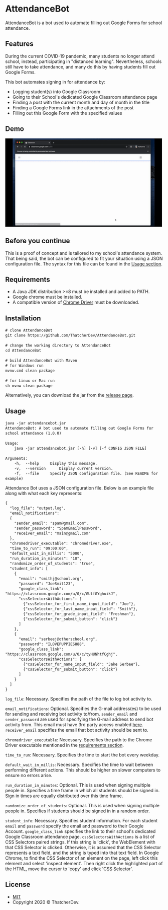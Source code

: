 # AttendanceBot
AttendanceBot is a bot used to automate filling out Google Forms for school attendance. 

## Features
During the current COVID-19 pandemic, many students no longer attend school, instead, participating in "distanced learning".
Nevertheless, schools still have to take attendance, and many do this by having students fill out Google Forms. 

This bot automates signing in for attendance by:
- Logging student(s) into Google Classroom
- Going to their School's dedicated Google Classroom attendance page
- Finding a post with the current month and day of month in the title
- Finding a Google Forms link in the attachments of the post
- Filling out this Google Form with the specified values

## Demo
<img src="demo/demo.gif" width="500">

## Before you continue
This is a proof of concept and is tailored to my school's attendance system. 
That being said, the bot can be configured to fit your situation using a JSON configuration file. 
The syntax for this file can be found in the [Usage section](https://github.com/ThatcherDev/AttendanceBot#Usage).

## Requirements
- A Java JDK distribution >=8 must be installed and added to PATH.
- Google chrome must be installed. 
- A compatible version of [Chrome Driver](https://chromedriver.chromium.org/) must be downloaded.

## Installation
```
# clone AttendanceBot
git clone https://github.com/ThatcherDev/AttendanceBot.git

# change the working directory to AttendanceBot
cd AttendanceBot

# build AttendanceBot with Maven
# for Windows run
mvnw.cmd clean package

# for Linux or Mac run
sh mvnw clean package
```

Alternatively, you can download the jar from the [release page](https://github.com/ThatcherDev/AttendanceBot/releases).

## Usage
```
java -jar attendancebot.jar
AttendanceBot: A bot used to automate filling out Google Forms for school attendance (1.0.0)

Usage:
	java -jar attendancebot.jar [-h] [-v] [-f CONFIG JSON FILE]

Arguments:
	-h,  --help		Display this message.
	-v,  --version		Display current version.
	-f,  --file		Specify JSON configuration file. (See README for example)
```

Attendance Bot uses a JSON configuration file. Below is an example file along with what each key represents:
```
{
  "log_file": "output.log",
  "email_notifications":
  {
    "sender_email": "spam@gmail.com",
    "sender_password": "SpamEmailPassword",
    "receiver_email": "main@gmail.com"
  },
  "chromedriver_executable": "chromedriver.exe",
  "time_to_run": "09:00:00",
  "default_wait_in_millis": "5000",
  "run_duration_in_minutes": "10",
  "randomize_order_of_students": "true",
  "student_info": [
    {
      "email": "smithj@school.org",
      "password": "JoeSmit123",
      "google_class_link": "https://classroom.google.com/u/0/c/GUtfGYghuikJ",
      "cssSelectorsWithActions": [
        {"cssSelector_for_first_name_input_field": "Joe"},
        {"cssSelector_for_last_name_input_field": "Smith"},
        {"cssSelector_for_grade_input_field": "Freshman"},
        {"cssSelector_for_submit_button": "click"}
      ]
    },
    {
      "email": "serbeej@otherschool.org",
      "password": "ILOVEPUPPIES888",
      "google_class_link": "https://classroom.google.com/u/0/c/tyHUNhtfCghj",
      "cssSelectorsWithActions": [
        {"cssSelector_for_name_input_field": "Jake Serbee"},
        {"cssSelector_for_submit_button": "click"}
      ]
    }
  ]
}
```
`log_file`:
Necessary. Specifies the path of the file to log bot activity to.

`email_notifications`:
Optional. Specifies the G-mail address(es) to be used for sending and receiving bot activity to/from. 
`sender_email` and `sender_password` are used for specifying the G-mail address to send bot activity from.
This email must have 3rd party access enabled [here](https://myaccount.google.com/lesssecureapps). 
`receiver_email` specifies the email that bot activity should be sent to.

`chromedriver_executable`:
Necessary. Specifies the path to the Chrome Driver executable mentioned in the [requirements section](https://github.com/ThatcherDev/AttendanceBot#Requirments).

`time_to_run`:
Necessary. Specifies the time to start the bot every weekday.

`default_wait_in_millis`:
Necessary. Specifies the time to wait between performing different actions.
This should be higher on slower computers to ensure no errors arise.

`run_duration_in_minutes`:
Optional. This is used when signing multiple people in. Specifies a time frame in which all students should be signed in.
Sign in times are equally distributed over this time frame.

`randomize_order_of_students`:
Optional. This is used when signing multiple people in. Specifies if students should be signed in in a random order. 

`student_info`:
Necessary. Specifies student information. For each student `email` and  `password` specify the email and password
to their Google Account. `google_class_link` specifies the link to their school's dedicated Google Classroom attendance page.
`cssSelectorsWithActions` is a list of CSS Selectors paired strings. If this string is 'click', the WebElement with that CSS Selector is clicked.
Otherwise, it is assumed that the CSS Selector represents a text field, and the string is typed into that text field. In Google Chrome, 
to find the CSS Selector of an element on the page, left click this element and select 'inspect element'. Then right click the highlighted part of the HTML, move the cursor
 to 'copy' and click 'CSS Selector'. 

## License
- [MIT](https://choosealicense.com/licenses/mit/)
- Copyright 2020 ©️ ThatcherDev.
